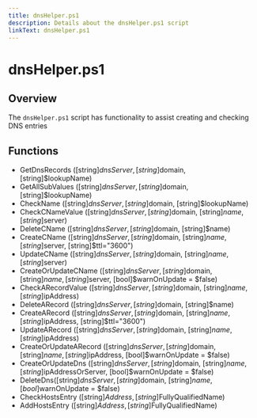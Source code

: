 ```yaml
---
title: dnsHelper.ps1
description: Details about the dnsHelper.ps1 script
linkText: dnsHelper.ps1
---
```


# dnsHelper.ps1

## Overview

The `dnsHelper.ps1` script has functionality to assist creating and checking DNS entries

## Functions

* GetDnsRecords ([string]$dnsServer, [string]$domain, [string]$lookupName)
* GetAllSubValues ([string]$dnsServer, [string]$domain, [string]$lookupName)
* CheckName ([string]$dnsServer, [string]$domain, [string]$lookupName)
* CheckCNameValue ([string]$dnsServer, [string]$domain, [string]$name, [string]$server)
* DeleteCName ([string]$dnsServer, [string]$domain, [string]$name)
* CreateCName ([string]$dnsServer, [string]$domain, [string]$name, [string]$server, [string]$ttl="3600")
* UpdateCName ([string]$dnsServer, [string]$domain, [string]$name, [string]$server)
* CreateOrUpdateCName ([string]$dnsServer, [string]$domain, [string]$name, [string]$server, [bool]$warnOnUpdate = $false)
* CheckARecordValue ([string]$dnsServer, [string]$domain, [string]$name, [string]$ipAddress)
* DeleteARecord ([string]$dnsServer, [string]$domain, [string]$name)
* CreateARecord ([string]$dnsServer, [string]$domain, [string]$name, [string]$ipAddress, [string]$ttl="3600")
* UpdateARecord ([string]$dnsServer, [string]$domain, [string]$name, [string]$ipAddress)
* CreateOrUpdateARecord ([string]$dnsServer, [string]$domain, [string]$name, [string]$ipAddress, [bool]$warnOnUpdate = $false)
* CreateOrUpdateDns ([string]$dnsServer, [string]$domain, [string]$name, [string]$ipAddressOrServer, [bool]$warnOnUpdate = $false)
* DeleteDns([string]$dnsServer, [string]$domain, [string]$name, [bool]$warnOnUpdate = $false)
* CheckHostsEntry ([string]$Address, [string]$FullyQualifiedName)
* AddHostsEntry ([string]$Address, [string]$FullyQualifiedName)
